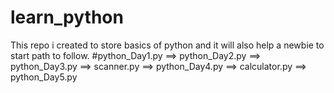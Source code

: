 # learn_python

This repo i created to store basics of python and it will also help a newbie to start 
path to follow.
#python_Day1.py ==> python_Day2.py ==> python_Day3.py ==> scanner.py ==> python_Day4.py ==> calculator.py ==> python_Day5.py
